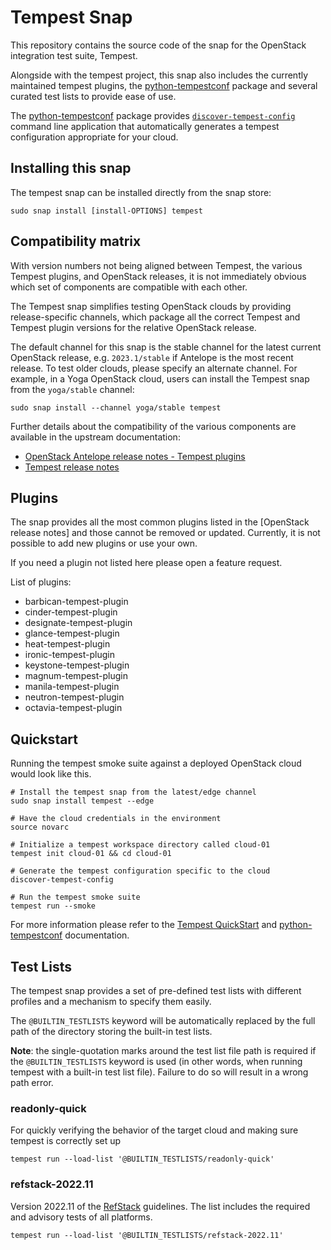 # Tempest Snap

This repository contains the source code of the snap for the OpenStack integration
test suite, Tempest.

Alongside with the tempest project, this snap also includes the currently maintained tempest plugins,
the [python-tempestconf] package and several curated test lists to provide ease of use.

The [python-tempestconf] package provides [`discover-tempest-config`] command line
application that automatically generates a tempest configuration appropriate for your cloud.

## Installing this snap

The tempest snap can be installed directly from the snap store:

    sudo snap install [install-OPTIONS] tempest

## Compatibility matrix

With version numbers not being aligned between Tempest, the various Tempest
plugins, and OpenStack releases, it is not immediately obvious which set of
components are compatible with each other.

The Tempest snap simplifies testing OpenStack clouds by providing
release-specific channels, which package all the correct Tempest and Tempest
plugin versions for the relative OpenStack release.

The default channel for this snap is the stable channel for the latest current
OpenStack release, e.g. `2023.1/stable` if Antelope is the most recent release.
To test older clouds, please specify an alternate channel. For example, in a
Yoga OpenStack cloud, users can install the Tempest snap from the `yoga/stable`
channel:

    sudo snap install --channel yoga/stable tempest

Further details about the compatibility of the various components are available
in the upstream documentation:
- [OpenStack Antelope release notes - Tempest plugins]
- [Tempest release notes]

## Plugins

The snap provides all the most common plugins listed in the [OpenStack release notes]
and those cannot be removed or updated. Currently, it is not possible to add new plugins
or use your own.

If you need a plugin not listed here please open a feature request.

List of plugins:

- barbican-tempest-plugin
- cinder-tempest-plugin
- designate-tempest-plugin
- glance-tempest-plugin
- heat-tempest-plugin
- ironic-tempest-plugin
- keystone-tempest-plugin
- magnum-tempest-plugin
- manila-tempest-plugin
- neutron-tempest-plugin
- octavia-tempest-plugin


## Quickstart
Running the tempest smoke suite against a deployed OpenStack cloud would look like this.

```
# Install the tempest snap from the latest/edge channel
sudo snap install tempest --edge

# Have the cloud credentials in the environment
source novarc

# Initialize a tempest workspace directory called cloud-01
tempest init cloud-01 && cd cloud-01

# Generate the tempest configuration specific to the cloud
discover-tempest-config

# Run the tempest smoke suite
tempest run --smoke
```
For more information please refer to the [Tempest QuickStart] and [python-tempestconf] documentation.

## Test Lists
The tempest snap provides a set of pre-defined test lists with different profiles
and a mechanism to specify them easily.

The `@BUILTIN_TESTLISTS` keyword will be automatically replaced by the full path
of the directory storing the built-in test lists.

**Note**: the single-quotation marks around the test list file path is required
if the `@BUILTIN_TESTLISTS` keyword is used (in other words, when running tempest
with a built-in test list file). Failure to do so will result in a wrong path
error.

### readonly-quick
For quickly verifying the behavior of the target cloud and making sure tempest
is correctly set up

    tempest run --load-list '@BUILTIN_TESTLISTS/readonly-quick'

### refstack-2022.11
Version 2022.11 of the [RefStack] guidelines.
The list includes the required and advisory tests of all platforms.

    tempest run --load-list '@BUILTIN_TESTLISTS/refstack-2022.11'

[OpenStack Antelope release notes - Tempest plugins]: https://releases.openstack.org/antelope/index.html#tempest-plugins
[Tempest release notes]: https://docs.openstack.org/releasenotes/tempest/unreleased.html
[python-tempestconf]: https://opendev.org/openinfra/python-tempestconf
[`discover-tempest-config`]: https://docs.opendev.org/openinfra/python-tempestconf/latest/cli/cli_options.html#discover-tempest-config
[Tempest QuickStart]: https://docs.openstack.org/tempest/latest/overview.html#quickstart
[RefStack]: (https://refstack.openstack.org/#/)
